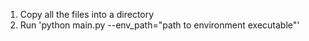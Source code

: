 1. Copy all the files into a directory
2. Run 'python main.py --env_path="path to environment executable"'
